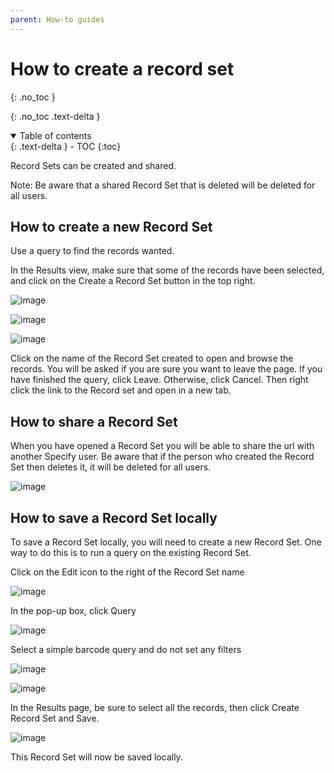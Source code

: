 ```yaml
---
parent: How-to guides
---
```


# How to create a record set

{: .no_toc }

  {: .no_toc .text-delta }
<details open markdown="block">
  <summary>
    Table of contents
  </summary>
  {: .text-delta }
- TOC
{:toc}
</details>

Record Sets can be created and shared.

Note: Be aware that a shared Record Set that is deleted will be deleted for all users.

## How to create a new Record Set

Use a query to find the records wanted.

In the Results view, make sure that some of the records have been selected, and click on the Create a Record Set button in the top right.

![image](https://github.com/RBGE-Herbarium/RBGE-Herbarium.github.io/assets/6713716/98198038-f8c4-409e-ab0a-35afc749fbc7)

![image](https://github.com/RBGE-Herbarium/RBGE-Herbarium.github.io/assets/6713716/30bd0a7d-34e5-49b8-8934-9da97eba7df4)

![image](https://github.com/RBGE-Herbarium/RBGE-Herbarium.github.io/assets/6713716/502cba20-a515-45d1-b362-e608049f786d)

Click on the name of the Record Set created to open and browse the records. You will be asked if you are sure you want to leave the page. If you have finished the query, click Leave. Otherwise, click Cancel. Then right click the link to the Record set and open in a new tab.

## How to share a Record Set

When you have opened a Record Set you will be able to share the url with another Specify user. Be aware that if the person who created the Record Set then deletes it, it will be deleted for all users.

![image](https://github.com/RBGE-Herbarium/RBGE-Herbarium.github.io/assets/6713716/0ed3032e-c960-4907-8352-e919176a49f7)

## How to save a Record Set locally

To save a Record Set locally, you will need to create a new Record Set. One way to do this is to run a query on the existing Record Set.

Click on the Edit icon to the right of the Record Set name

![image](https://github.com/RBGE-Herbarium/RBGE-Herbarium.github.io/assets/6713716/a7ae5eb5-2123-4011-b35c-4d5e076c9a4b)

In the pop-up box, click Query

![image](https://github.com/RBGE-Herbarium/RBGE-Herbarium.github.io/assets/6713716/44824a90-578e-403b-9ff2-8ff2072cca01)

Select a simple barcode query and do not set any filters

![image](https://github.com/RBGE-Herbarium/RBGE-Herbarium.github.io/assets/6713716/64f6fd4d-c13f-432f-aa54-f365ac32a933)

![image](https://github.com/RBGE-Herbarium/RBGE-Herbarium.github.io/assets/6713716/ec09fd9d-7292-460a-af7d-12d5e67d219b)

In the Results page, be sure to select all the records, then click Create Record Set and Save.

![image](https://github.com/RBGE-Herbarium/RBGE-Herbarium.github.io/assets/6713716/bc2e3852-c0d0-455e-a111-14449d6e672b)

This Record Set will now be saved locally.
